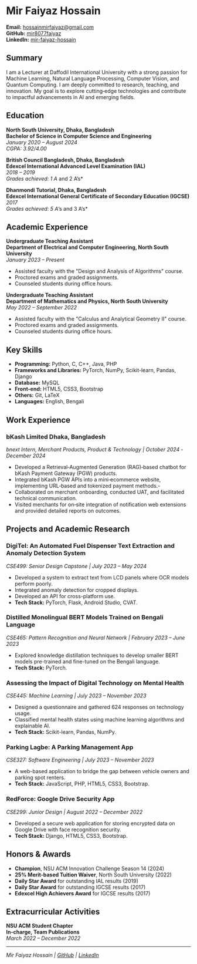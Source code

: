 # Mir Faiyaz Hossain

**Email:** hossainmirfaiyaz@gmail.com  
**GitHub:** [mir8077faiyaz](https://github.com/mir8077faiyaz)  
**LinkedIn:** [mir-faiyaz-hossain](https://www.linkedin.com/in/mir-faiyaz-hossain-573b7b229/)

## Summary
I am a Lecturer at Daffodil International University with a strong passion for Machine Learning, Natural Language Processing, Computer Vision, and Quantum Computing. I am deeply committed to research, teaching, and innovation. My goal is to explore cutting‑edge technologies and contribute to impactful advancements in AI and emerging fields.

## Education

**North South University, Dhaka, Bangladesh**  
**Bachelor of Science in Computer Science and Engineering**  
*January 2020 – August 2024*  
*CGPA: 3.92/4.00*

**British Council Bangladesh, Dhaka, Bangladesh**  
**Edexcel International Advanced Level Examination (IAL)**  
*2018 – 2019*  
*Grades achieved: 1 A* and 2 A’s*

**Dhanmondi Tutorial, Dhaka, Bangladesh**  
**Edexcel International General Certificate of Secondary Education (IGCSE)**  
*2017*  
*Grades achieved: 5 A*’s and 3 A’s*

## Academic Experience

**Undergraduate Teaching Assistant**  
**Department of Electrical and Computer Engineering, North South University**  
*January 2023 – Present*  
- Assisted faculty with the "Design and Analysis of Algorithms" course.
- Proctored exams and graded assignments.
- Counseled students during office hours.

**Undergraduate Teaching Assistant**  
**Department of Mathematics and Physics, North South University**  
*May 2022 – September 2022*  
- Assisted faculty with the "Calculus and Analytical Geometry II" course.
- Proctored exams and graded assignments.
- Counseled students during office hours.

## Key Skills
- **Programming:** Python, C, C++, Java, PHP  
- **Frameworks and Libraries:** PyTorch, NumPy, Scikit-learn, Pandas, Django  
- **Database:** MySQL  
- **Front-end:** HTML5, CSS3, Bootstrap  
- **Others:** Git, LaTeX  
- **Languages:** English, Bengali

## Work Experience
### bKash Limited Dhaka, Bangladesh
*bnext Intern, Merchant Products, Product & Technology | October 2024 ‑ December 2024*  
- Developed a Retrieval‑Augmented Generation (RAG)‑based chatbot for bKash Payment Gateway (PGW) products.
- Integrated bKash PGW APIs into a mini‑ecommerce website, implementing URL‑based and tokenized payment methods.-
- Collaborated on merchant onboarding, conducted UAT, and facilitated technical communication.
- Visited merchants for on‑site integration of notification web extensions and provided detailed reports on outcomes.

## Projects and Academic Research

### DigiTel: An Automated Fuel Dispenser Text Extraction and Anomaly Detection System  
*CSE499: Senior Design Capstone | July 2023 – May 2024*  
- Developed a system to extract text from LCD panels where OCR models perform poorly.  
- Integrated anomaly detection for cropped displays.  
- Developed an API for cross-platform use.  
- **Tech Stack:** PyTorch, Flask, Android Studio, CVAT.

### Distilled Monolingual BERT Models Trained on Bengali Language  
*CSE465: Pattern Recognition and Neural Network | February 2023 – June 2023*  
- Explored knowledge distillation techniques to develop smaller BERT models pre-trained and fine-tuned on the Bengali language.  
- **Tech Stack:** PyTorch.

### Assessing the Impact of Digital Technology on Mental Health  
*CSE445: Machine Learning | July 2023 – November 2023*  
- Designed a questionnaire and gathered 624 responses on technology usage.  
- Classified mental health states using machine learning algorithms and explainable AI.  
- **Tech Stack:** Scikit-learn, Pandas, NumPy.

### Parking Lagbe: A Parking Management App  
*CSE327: Software Engineering | July 2023 – November 2023*  
- A web-based application to bridge the gap between vehicle owners and parking spot renters.  
- **Tech Stack:** JavaScript, PHP, HTML5, CSS3, Bootstrap.

### RedForce: Google Drive Security App  
*CSE299: Junior Design | August 2022 – December 2022*  
- Developed a secure web application for storing encrypted data on Google Drive with face recognition security.  
- **Tech Stack:** Django, HTML5, CSS3, Bootstrap.

## Honors & Awards
- **Champion**, NSU ACM Innovation Challenge Season 14 (2024)  
- **25% Merit-based Tuition Waiver**, North South University (2022)  
- **Daily Star Award** for outstanding IAL results (2019)  
- **Daily Star Award** for outstanding IGCSE results (2017)  
- **Edexcel High Achievers Award** for IGCSE results (2017)

## Extracurricular Activities

**NSU ACM Student Chapter**  
**In-charge, Team Publications**  
*March 2022 – December 2022*

---

*Mir Faiyaz Hossain | [GitHub](https://github.com/mir8077faiyaz) | [LinkedIn](https://www.linkedin.com/in/mir-faiyaz-hossain-573b7b229/)*
